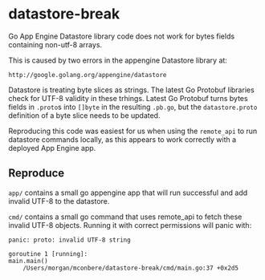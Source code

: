 # datastore-break

Go App Engine Datastore library code does not work for bytes fields containing
non-utf-8 arrays.

This is caused by two errors in the appengine Datastore library at:

    http://google.golang.org/appengine/datastore

Datastore is treating byte slices as strings. The latest Go Protobuf libraries
check for UTF-8 validity in these trhings. Latest Go Protobuf turns bytes
fields in `.proto`s into `[]byte` in the resulting `.pb.go`, but the
`datastore.proto` definition of a byte slice needs to be updated.

Reproducing this code was easiest for us when using the `remote_api` to
run datastore commands locally, as this appears to work correctly with a
deployed App Engine app.

## Reproduce

`app/` contains a small go appengine app that will run successful and add
invalid UTF-8 to the datastore.

`cmd/` contains a small go command that uses remote_api to fetch these
invalid UTF-8 objects. Running it with correct permissions will panic with:

    panic: proto: invalid UTF-8 string

    goroutine 1 [running]:
    main.main()
        /Users/morgan/mconbere/datastore-break/cmd/main.go:37 +0x2d5
